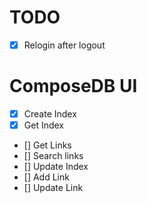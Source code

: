 # TODO
- [x] Relogin after logout

# ComposeDB UI
- [x] Create Index
- [x] Get Index
- [] Get Links
- [] Search links
- [] Update Index
- [] Add Link
- [] Update Link
